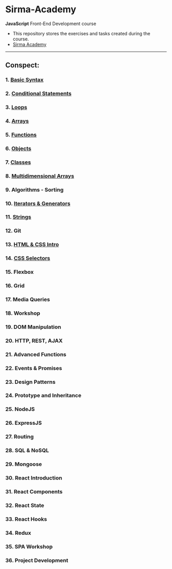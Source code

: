 # Sirma-Academy
**JavaScript** Front-End Development course
* This repository stores the exercises and tasks created during the course.
* [Sirma Academy](https://careers.sirma.com/sirmaacademy.html) 
---
## Conspect:
### 1. [Basic Syntax](01.Basic-Syntax)
### 2.	[Conditional Statements](02.Conditional-Statements)
### 3.	[Loops](03.Loops)
### 4.	[Arrays](04.Arrays)
### 5.	[Functions](05.Functions)
### 6.	[Objects](06.Objects)
### 7.	[Classes](07.Classes)
### 8.	[Multidimensional Arrays](08.Multidimensional-Arrays)
### 9.	Algorithms - Sorting
### 10.	[Iterators & Generators](10.Iterators-and-Generators)
### 11.	[Strings](11.Strings)
### 12.	Git
### 13.	[HTML & CSS Intro](13.HTML-CSS)
### 14.	[CSS Selectors](14.CSS-Selectors)
### 15.	Flexbox
### 16.	Grid
### 17.	Media Queries
### 18.	Workshop
### 19.	DOM Manipulation
### 20.	HTTP, REST, AJAX
### 21.	Advanced Functions
### 22.	Events & Promises
### 23.	Design Patterns
### 24.	Prototype and Inheritance
### 25.	NodeJS
### 26.	ExpressJS
### 27.	Routing 
### 28.	SQL & NoSQL
### 29.	Mongoose
### 30.	React Introduction
### 31.	React Components
### 32.	React State
### 33.	React Hooks
### 34.	Redux
### 35.	SPA Workshop
### 36.	Project Development